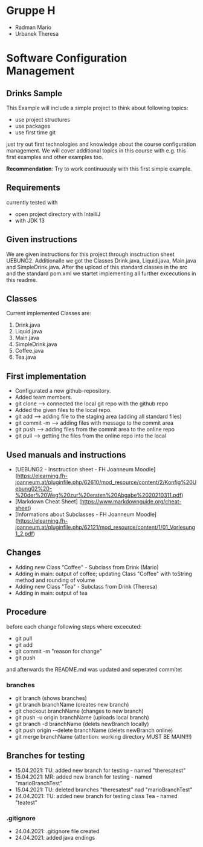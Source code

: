 # Gruppe H
- Radman Mario
- Urbanek Theresa


# Software Configuration Management #

## Drinks Sample ###

This Example will include a simple project to think about following topics:

- use project structures
- use packages
- use first time git

just try out first technologies and knowledge about the course configuration management. We will cover additional topics in this course with e.g. this first examples and other examples too. 

**Recommendation**: Try to work continuously with this first simple example.

## Requirements

currently tested with

- open project directory with IntelliJ
- with JDK 13

## Given instructions ##

We are given instructions for this project through insctruction sheet UEBUNG2.
Additionalle we got the Classes Drink.java, Liquid.java, Main.java and SimpleDrink.java.
After the upload of this standard classes in the src and the standard pom.xml we startet implementing all further excecutions in this readme.

## Classes ##

Current implemented Classes are:

1. Drink.java
2. Liquid.java
3. Main.java
4. SimpleDrink.java
5. Coffee.java
6. Tea.java

## First implementation ##
- Configurated a new github-repository.
- Added team members.
- git clone --> connected the local git repo with the github repo
- Added the given files to the local repo.
- git add --> adding file to the staging area (adding all standard files)
- git commit -m --> adding files with message to the commit area
- git push --> adding files from the commit area to the online repo
- git pull --> getting the files from the online repo into the local

## Used manuals and instructions ##
- [UEBUNG2 - Insctruction sheet - FH Joanneum Moodle] (https://elearning.fh-joanneum.at/pluginfile.php/62610/mod_resource/content/2/Konfig%20Uebung02%20-%20der%20Weg%20zur%20ersten%20Abgabe%2020210311.pdf)
- [Markdown Cheat Sheet] (https://www.markdownguide.org/cheat-sheet)
- [Informations about Subclasses - FH Joanneum Moodle] (https://elearning.fh-joanneum.at/pluginfile.php/62121/mod_resource/content/1/01_Vorlesung1_2.pdf)

## Changes ##
- Adding new Class "Coffee" - Subclass from Drink (Mario)
- Adding in main: output of coffee; updating Class "Coffee" with toString method and rounding of volume
- Adding new Class "Tea" - Subclass from Drink (Theresa)
- Adding in main: output of tea

## Procedure ##
before each change following steps where excecuted:
- git pull
- git add
- git commit -m "reason for change"
- git push

and afterwards the README.md was updated and seperated commitet


### branches ###
- git branch (shows branches)
- git branch branchName (creates new branch)
- git checkout branchName (changes to new branch)
- git push -u origin branchName (uploads local branch)
- git branch -d branchName (delets newBranch locally)
- git push origin --delete branchName (delets newBranch online)
- git merge branchName (attention: working directory MUST BE MAIN!!!)

## Branches for testing ##
- 15.04.2021: TU: added new branch for testing - named "theresatest"
- 15.04.2021: MR: added new branch for testing - named "marioBranchTest"
- 15.04.2021: TU: deleted branches "theresatest" nad "marioBranchTest"
- 24.04.2021: TU: added new branch for testing class Tea - named "teatest"

### .gitignore ###
- 24.04.2021: .gitignore file created
- 24.04.2021: added java endings


